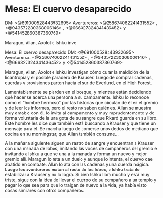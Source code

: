 # Mesa: El cuervo desaparecido
DM: <@691000528443932695> 
Aventureros: <@258674062241431552> , <@943572230368006146> , <@666327324341436452> y <@541452860387360769> 

Maragun, Allan, Axolot e Ishku inve

Mesa: El cuervo desaparecido
DM: <@691000528443932695> 
Aventureros: <@258674062241431552> , <@943572230368006146> , <@666327324341436452> y <@541452860387360769> 

Maragun, Allan, Axolot e Ishku investigan cómo curar la maldición de la licantropía y el posible paradero de Krauser. Luego de comprar cadenas, cuerdas y provisiones parten hacia el sur de Everlund, en el High Forest.

Lamentablemente se pierden en el bosque, y mientras están decidiendo qué hacer se acerca una persona a su campamento. Ishku lo reconoce como el “hombre hermoso” por las historias que circulan de él en el gremio y de leer los informes, pero el resto no saben quién es. Allan se muestra muy amable con él, lo invita al campamento y muy imprudentemente y de forma voluntaria de la una gota de su sangre que Rikard guarda en su libro. Este hombre les dice que también está buscando a Krauser y que tiene un mensaje para él. Se marcha luego de comerse unos dedos de mediano que cocina en su morningstar, que Allan también consume…

A la mañana siguiente siguen un rastro de sangre y encuentran a Krauser con una manada de lobos, imitando las voces de compañeros del gremio e invitando a Ishku a que se una a la manada y formar un nuevo y mejor gremio allí. Maragun lo reta a un duelo y aunque lo intenta, el cuervo cae abatido en combate. Allan lo ata con las cadenas y una cuerda mágica. Luego los aventureros matan al resto de los lobos, e Ishku trata de estabilizar a Krauser y no lo logra. Si bien Ishku llora mucho y está muy triste, sigue con la idea de llevar el cuerpo de su compañero a un templo y pagar lo que sea para que lo traigan de nuevo a la vida, ya había visto cosas similares con otros compañeros.

